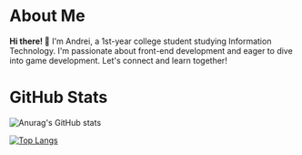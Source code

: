 # **About Me** 

**Hi there! 👋**
I'm Andrei, a 1st-year college student studying Information Technology. I'm passionate about front-end development and eager to dive into game development. Let's connect and learn together!

# **GitHub Stats** 
![Anurag's GitHub stats](https://github-readme-stats.vercel.app/api?username=Jiwuuuu&show_icons=true&theme=midnight-purple)

[![Top Langs](https://github-readme-stats.vercel.app/api/top-langs/?username=Jiwuuuu&show_icons=true&theme=midnight-purple)](https://github.com/Jiwuuuu/github-readme-stats)
